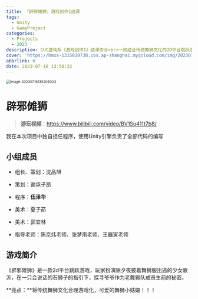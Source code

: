 ```yaml
---
title: 「辟邪傩狮」游戏创作1结课
tags:
  - Unity
  - GameProject
categories:
  - Projects
  - 2023
description: CUC游戏系《游戏创作1》结课作业<br>一款结合传统舞狮文化的2D平台跳跃游戏
cover: 'https://hmxs-1315810738.cos.ap-shanghai.myqcloud.com/img/202307161452197.png'
abbrlink: 6
date: 2023-07-16 13:50:32
---
```


<img src="https://hmxs-1315810738.cos.ap-shanghai.myqcloud.com/img/202307161452197.png" alt="image-20230716135205003" style="zoom: 67%;" />

# 辟邪傩狮

> **游玩视频**：https://www.bilibili.com/video/BV1Su411t7b8/

我在本次项目中独自担任程序，使用Unity引擎负责了全部代码的编写

## 小组成员

- 组长、策划：沈品旭

- 策划：谢承子昂

- 程序：**伍泽华**

- 美术：夏子茹

- 美术：郭宜林

- 指导老师：陈京炜老师、张梦雨老师、王巍寅老师


## 游戏简介

《辟邪傩狮》是一款2d平台跳跃游戏，玩家扮演除夕夜披着舞狮服出逃的少女歌沂，在一只会说话的石狮子的指引下，探寻爷爷作为老舞狮队成员生前的秘密。

**亮点：**将传统舞狮文化合理游戏化，可爱的舞狮小姑娘！！！